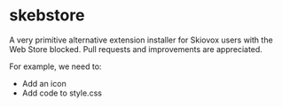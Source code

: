 # skebstore

A very primitive alternative extension installer for Skiovox users with the Web Store blocked.
Pull requests and improvements are appreciated.

For example, we need to:
- Add an icon
- Add code to style.css